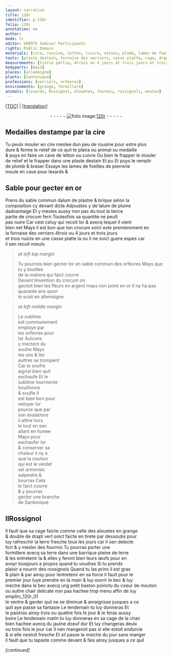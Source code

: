 ```yaml
---
layout: narrative
title: 120r
identifier: p-120r
folio: 120r
annotation: no
author:
mode: tc
editor: GR8975 Seminar Participants
rights: Public Domain
materials: [cire, rousine, letton, cuivre, estain, plomb, lames de foeilles de pierrerie, or, sable commun, alum, plastre, brique, alum de plume, crocum ferri, crocum, sable commun des orfevres, argent, sublime, soufre, verdet, sel armoniac, salpestre, bourras, branche de Santonique, drapt vert, coeur de mouton, chair delicate, chair bien hachee avecq du jaulne doeuf dur]
tools: [plaste destain, fornaise des verriers, casse platte, cage, drapt vert, tirete, barrique pleine de terre, main, petit baston poinctu]
measurements: [tierce partie, 4trois ou 4 jours et trois jours et trois nuicts, ans, fois le jour, moictie du jour]
bodyparts: [main]
places: [allemaigne]
plants: [Santonique]
professions: [verriers, orfevres]
environments: [grange, formillere]
animals: [lesards, Rossignol, alouetes, fourmis, rossignols, mouton]
---
```


 <p><a href="{{ site.baseurl }}/diplomatic/">[TOC]</a> | <a href="{{ site.baseurl }}/texts/p-120r_tl/" target="_blank">[translation]</a></p><div class="folio" align="center">- - - - - <a href="http://gallica.bnf.fr/ark:/12148/btv1b10500001g/f245.image" target="_blank"><img src="https://cu-mkp.github.io/2017-workshop-edition/assets/photo-icon.png" alt="folio image: " style="display:inline-block; margin-bottom:-3px;"/>120r</a> - - - - - </div>  
  

## Medailles destampe par la <span class="m">cire</span>

 
Tu peulx mouler en <span class="m">cire</span> meslee dun peu de <span class="m">rousine</span> pour estre plus<br/> dure & ferme le relief de ce quil te plaira ou animal ou medaille<br/> & puys en faire un cave de <span class="m">letton</span> ou <span class="m">cuivre</span> Ou bien <span class="del">le frapper</span> <span class="add">le mouler</span><br/> de relief <span class="add">et le frapper</span> dans une <span class="tl">plaste d<span class="m">estain</span></span> <span class="del">Et pu</span> Et puys le remplir<br/> de <span class="m">plomb</span> & braser Essaye les <span class="m">lames de foeilles de pierrerie</span><br/> moule en cave pour <span class="al">lesards</span> &
 
 
  

## Sable pour gecter en <span class="m">or</span>

 
Prens du <span class="m">sable commun</span> d<span class="m">alum</span> de <span class="m">plastre</span> & <span class="m">brique</span> selon la<br/> composition cy devant dicte Adjoustes y de l<span class="m">alum de plume</span><br/> dadvantaige Et y mesles aussy non pas du tout la <span class="ms">tierce<br/> partie</span> de <span class="m">crocum ferri</span> Toutesfois sa quantite ne peult<br/> pas nuire Car cest celuy qui recoit l<span class="m">or</span> & avecq lequel il vient<br/> bien net Mays il est bon que ton <span class="m">crocum</span> soict este premierem<span class="exp">ent</span> en<br/> la <span class="tl">fornaise des <span class="pro">verriers</span></span> <span class="ms"><span class="del">4</span>trois <span class="del">ou 4</span> <span class="tmp">jours</span> et <span class="del">trois <span class="tmp">jours</span></span><br/> et trois <span class="tmp">nuicts</span></span> en une <span class="tl">casse platte</span> la ou il ne soict guere espes car<br/> il sen recuit mieulx
 
> *at left top margin*
> 
> 
>   Tu pourrois bien gecter l<span class="m">or</span> en <span class="m">sable commun des <span class="pro">orfevres</span></span> Mays que tu y bouttes<br/> de la matiere qui faict courre<br/> Devant linvention du <span class="m">crocum</span> on<br/> gectoit bien les fleurs en <span class="m">argent</span> mays non point en <span class="m">or</span> Il ny ha pas quara<span class="exp">n</span>te <span class="ms"><span class="tmp">ans</span></span> quon<br/> le scait en <span class="pl">allemaigne</span>
 
> *at left middle margin*
> 
> 
>   Le <span class="m">sublime</span><br/> est communem<span class="exp">ent</span><br/> employe par<br/> les <span class="pro">orfevres</span> pour<br/> l<span class="m">or</span> Aulcuns<br/> y mectent du<br/> <span class="m">soufre</span> Mays<br/> les uns & les<br/> aultres se tro<span class="exp">m</span>pent<br/> Car le <span class="m">soufre</span><br/> aigrist bien quil<br/> eschaufe Et le<br/> <span class="m">sublime</span> tourmente<br/> bouillonne<br/> & soufle Il<br/> est bien bon pour<br/> netoyer l<span class="m">or</span><br/> pource que par<br/> son exalations<br/> il attire hors<br/> le tout en sen<br/> allant en fumee<br/> Mays pour<br/> eschaufer l<span class="m">or</span><br/> & conserver sa<br/> chaleur il ny a<br/> que la couleur<br/> qui est le <span class="m">verdet</span><br/> <span class="m">sel armoniac</span><br/> <span class="m">salpestre</span> &<br/> <span class="m">bourras</span> Cela<br/> le faict courre<br/> & y pourras<br/> gecter une <span class="m">bra<span class="exp">n</span>che<br/> de <span class="pa">Santonique</span></span>
 
 
  

## <span class="del">Il</span><span class="al"><span class="add">R</span>ossignol</span>

 
Il fault que sa <span class="tl">cage</span> faicte co<span class="exp">mm</span>e celle des <span class="al">alouetes</span> en <span class="env">grange</span><br/> & double de <span class="tl"><span class="m">drapt vert</span></span> soict faicte en <span class="tl">tirete</span> par dessoubs pour<br/> luy rafreschir la terre fresche <span class="tmp">tous les jours</span> car il sen delecte<br/> fort & y mesler des <span class="al">fourmis</span> Tu pourras porter une<br/> <span class="env">formillere</span> avecq sa terre dans une <span class="tl">barrique pleine de terre</span><br/> & les entretenir la & elles y feront bien leurs œufs pour en<br/> avoyr tousjours a propos quand tu voudras Si tu prends<br/> plaisir a nourrir des <span class="al">rossignols</span> Quand tu las prins il est gras<br/> & plain & par ainsy pour lentretenir en sa force il fault pour le<br/> <span class="tmp">premier jour</span> l<span class="del">uy</span><span class="add">e</span> prendre en la <span class="tl"><span class="bp">main</span></span> & luy ouvrir le bec & luy<br/> mectre dans le bec avecq ung <span class="tl">petit baston poinctu</span> du <span class="m">coeur de <span class="al">mouton</span></span><br/> ou aultre <span class="m">chair delicate</span> non pas hachee trop menu affin de luy emplirc_120r_01<br/> le ventre & garder quil ne se diminue & amaigrisse jusques a ce<br/> quil aye passe sa fantasie <span class="del">Le <span class="tmp">lendemain</span> tu luy donneras</span> Et<br/> le paistras ainsy trois ou quattre <span class="ms">fois le <span class="tmp">jour</span></span> & le feras aussy<br/> boire Le <span class="tmp">lendemain matin</span> tu luy donneras en sa <span class="tl">cage</span> de la <span class="m">chair<br/> bien hachee avecq du jaulne doeuf dur</span> Et luy changeras deulx<br/> ou trois <span class="ms">fois le <span class="tmp">jour</span></span> car il nen mangeroit pas si elle estoit endurcie<br/> & si elle nestoit fresche Et sil passe la <span class="ms">moictie du <span class="tmp">jour</span></span> sans manger<br/> il fault que tu lapaste co<span class="exp">mm</span>e devant & fais ainsy jusques a ce quil
 
*[continued]*
 
 